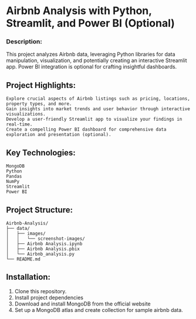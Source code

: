 # Airbnb Analysis with Python, Streamlit, and Power BI (Optional)

### Description:

This project analyzes Airbnb data, leveraging Python libraries for data manipulation, visualization, and potentially creating an interactive Streamlit app. Power BI integration is optional for crafting insightful dashboards.


## Project Highlights:
```
Explore crucial aspects of Airbnb listings such as pricing, locations, property types, and more.
Gain insights into market trends and user behavior through interactive visualizations.
Develop a user-friendly Streamlit app to visualize your findings in real-time.
Create a compelling Power BI dashboard for comprehensive data exploration and presentation (optional).
```
## Key Technologies:
```
MongoDB
Python
Pandas
NumPy
Streamlit
Power BI
```
## Project Structure:

```
Airbnb-Analysis/
├── data/
│   ├── images/
│   │   └── screenshot-images/
│   ├── Airbnb Analysis.ipynb
│   ├── Airbnb Analysis.pbix
│   └── Airbnb_analysis.py
└── README.md
```
    
## Installation:

1) Clone this repository.
2) Install project dependencies
3) Download and install MongoDB from the official website
4) Set up a MongoDB atlas and create collection for sample airbnb data.

